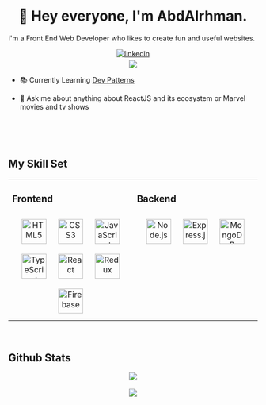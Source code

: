 # <div align="center">👋 Hey everyone, I'm **AbdAlrhman**.

I'm a Front End Web Developer who likes to create fun and useful websites.  
</div>  
  
<div align="center">
  <a href="https://linkedin.com/in/abdalrhman-samy" target="_blank">
<img src=https://img.shields.io/badge/linkedin-%231E77B5.svg?&style=for-the-badge&logo=linkedin&logoColor=white alt=linkedin style="margin-bottom: 5px;" />
</a> 
  
 <br/>
  
  <img src="https://komarev.com/ghpvc/?username=abdalrhman-samy&&style=flat-square" align="center" />
</div>  
  
- 📚 Currently Learning [Dev Patterns](https://www.patterns.dev/) 
  

-  👀 Ask me about anything about ReactJS and its ecosystem or Marvel movies and tv shows   
  

<br/>  

<div align="center">

 
</div>  
  

<br/>  


  

<br/>  


## My Skill Set  
<table><tr><td valign="top" width="50%">



### Frontend  
<div align="center">  
<img style="margin: 10px" src="https://profilinator.rishav.dev/skills-assets/html5-original-wordmark.svg" alt="HTML5" height="50" />  
<img style="margin: 10px" src="https://profilinator.rishav.dev/skills-assets/css3-original-wordmark.svg" alt="CSS3" height="50" />  
<img style="margin: 10px" src="https://profilinator.rishav.dev/skills-assets/javascript-original.svg" alt="JavaScript" height="50" />  
<img style="margin: 10px" src="https://profilinator.rishav.dev/skills-assets/typescript-original.svg" alt="TypeScript" height="50" />  
<img style="margin: 10px" src="https://profilinator.rishav.dev/skills-assets/react-original-wordmark.svg" alt="React" height="50" />  
<img style="margin: 10px" src="https://profilinator.rishav.dev/skills-assets/redux-original.svg" alt="Redux" height="50" />  
<img style="margin: 10px" src="https://profilinator.rishav.dev/skills-assets/firebase.png" alt="Firebase" height="50" />  
</div>

</td><td valign="top" width="50%">


### Backend  
<div align="center">  
<img style="margin: 10px" src="https://profilinator.rishav.dev/skills-assets/nodejs-original-wordmark.svg" alt="Node.js" height="50" />  
<img style="margin: 10px" src="https://profilinator.rishav.dev/skills-assets/express-original-wordmark.svg" alt="Express.js" height="50" />  
<img style="margin: 10px" src="https://profilinator.rishav.dev/skills-assets/mongodb-original-wordmark.svg" alt="MongoDB" height="50" />  
</div>

  
</td></tr></table>  

<br/>  

## Github Stats  
<div align="center"><img src="https://github-readme-stats.vercel.app/api/top-langs/?username=abdalrhman-samy&hide_border=true&layout=compact" align="center" /></div>  

<br/>  

<div align="center"><img src="https://github-readme-stats.vercel.app/api?username=abdalrhman-samy&show_icons=true&count_private=true&hide_border=true" align="center" /></div>  

<br/>  
